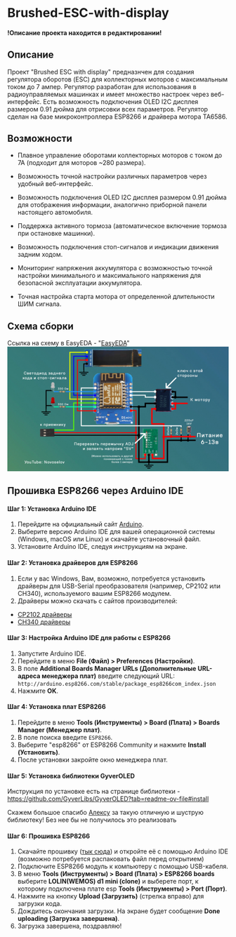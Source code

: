 # Brushed-ESC-with-display
#### !Описание проекта находится в редактировании! 
<!-- ![imagine](doc/img_esc.JPG) -->
## Описание
<a name="test1"></a> 
Проект "Brushed ESC with display" предназнчен для создания регулятора оборотов (ESC) для коллекторных моторов с максимальным током до 7 ампер. Регулятор разработан для использования в радиоуправляемых машинках и имеет множество настроек через веб-интерфейс. Есть возможность подключения OLED I2C дисплея размером 0.91 дюйма для отрисовки всех параметров. Регулятор сделан на базе микроконтроллера ESP8266 и драйвера мотора TA6586.

## Возможности
- Плавное управление оборотами коллекторных моторов с током до 7А (подходит для моторов ~280 размера).

- Возможность точной настройки различных параметров через удобный веб-интерфейс. 
- Возможность подключения OLED I2C дисплея размером 0.91 дюйма для отображения информации, аналогично приборной панели настоящего автомобиля.
- Поддержка активного тормоза (автоматическое включение тормоза при остановке машинки).
- Возможность подключения стоп-сигналов и индикации движения задним ходом.
- Мониторинг напряжения аккумулятора с возможностью точной настройки минимального и максимального напряжения для безопасной эксплуатации аккумулятора.
- Точная настройка старта мотора от определенной длительности ШИМ сигнала.
## Схема cборки
 Ссылка на схему в EasyEDA - "[EasyEDA](https://oshwlab.com/redbanannas)"
![Schematic_ESC](doc/Schematic.jpg)

## Прошивка ESP8266 через Arduino IDE

#### Шаг 1: Установка Arduino IDE

1. Перейдите на официальный сайт [Arduino](https://www.arduino.cc/en/software).
2. Выберите версию Arduino IDE для вашей операционной системы (Windows, macOS или Linux) и скачайте установочный файл.
3. Установите Arduino IDE, следуя инструкциям на экране.

#### Шаг 2: Установка драйверов для ESP8266

1. Если у вас Windows, Вам, возможно, потребуется установить драйверы для USB-Serial преобразователя (например, CP2102 или CH340), используемого вашим ESP8266 модулем.
2. Драйверы можно скачать с сайтов производителей:
- [CP2102 драйверы](https://www.silabs.com/developers/usb-to-uart-bridge-vcp-drivers)
- [CH340 драйверы](http://www.wch.cn/downloads/category/5.html)

#### Шаг 3: Настройка Arduino IDE для работы с ESP8266

1. Запустите Arduino IDE.
2. Перейдите в меню **File (Файл) > Preferences (Настройки)**.
3. В поле **Additional Boards Manager URLs (Дополнительные URL-адреса менеджера плат)** введите следующий URL: `http://arduino.esp8266.com/stable/package_esp8266com_index.json`
4. Нажмите **OK**.

#### Шаг 4: Установка плат ESP8266

1. Перейдите в меню **Tools (Инструменты) > Board (Плата) > Boards Manager (Менеджер плат)**.
2. В поле поиска введите `ESP8266`.
3. Выберите "esp8266" от ESP8266 Community и нажмите **Install (Установить)**.
4. После установки закройте окно менеджера плат.

#### Шаг 5: Установка библиотеки GyverOLED

Инструкция по установке есть на странице библиотеки - https://github.com/GyverLibs/GyverOLED?tab=readme-ov-file#install 

Скажем большое спасибо [Алексу](https://github.com/AlexGyver) за такую отличную и шуструю библиотеку! Без нее бы не получилось это реализовать


#### Шаг 6: Прошивка ESP8266
1. Скачайте прошивку ([тык сюда](https://github.com/NovoselovMilk/Brushed-ESC-with-display/archive/refs/heads/main.zip)) и откройте её с помощью Arduino IDE (возможно потребуется распаковать файл перед открытием)
2. Подключите ESP8266 модуль к компьютеру с помощью USB-кабеля.
3. В меню **Tools (Инструменты) > Board (Плата) > ESP8266 boards** выберите **LOLIN(WEMOS) d1 mini (clone)** и выберете порт, к которому подключена плате esp **Tools (Инструменты) > Port (Порт)**.
4. Нажмите на кнопку **Upload (Загрузить)** (стрелка вправо) для загрузки кода.
5. Дождитесь окончания загрузки. На экране будет сообщение **Done uploading (Загрузка завершена)**.
6. Загрузка завершена, поздравляю!

